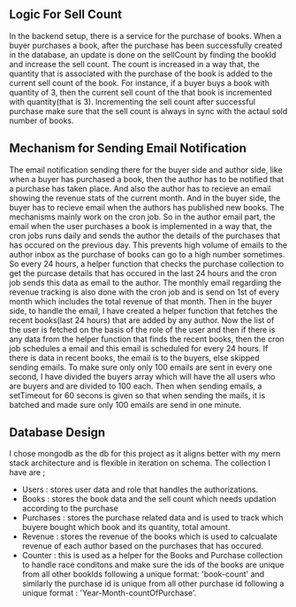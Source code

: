 ## Logic For Sell Count

In the backend setup, there is a service for the purchase of books. When a buyer purchases a book, after the purchase has been successfully created in the database, an update is done on the sellCount by 
finding the bookId and increase the sell count. The count is increased in a way that, the quantity that is associated with the purchase of the book is added to the current sell count of the book.
For instance, if a buyer buys a book with quantity of 3, then the current sell count of the that book is incremented with quantity(that is 3). Incrementing the sell count after successful purchase make sure 
that the sell count is always in sync with the actaul sold number of books.

## Mechanism for Sending Email Notification

The email notification sending there for the buyer side and author side, like when a buyer has purchased a book, then the author has to be notified that a purchase has taken place. And also the author has to recieve
an email showing the revenue stats of the current month. And in the buyer side, the buyer has to recieve email when the authors has published new books. The mechanisms mainly work on the cron job.
So in the author email part, the email when the user purchases a book is implemented in a way that, the cron jobs runs daily and sends the author the details of the purchases that has occured on the previous day.
This prevents high volume of emails to the author inbox as the purchase of books can go to a high number sometimes. So every 24 hours, a helper function that checks the purchase collection to get the purcase details 
that has occured in the last 24 hours and the cron job sends this data as email to the author. The monthly email regarding the revenue tracking is also done with the cron job and is send on 1st of every month which
includes the total revenue of that month.
Then in the buyer side, to handle the email, I have created a helper function that fetches the recent books(last 24 hours) that are added by any author. Now the list of the user is fetched on the basis of the role
of the user and then if there is any data from the helper function that finds the recent books, then the cron job schedules a email and this email is scheduled for every 24 hours. If there is data in recent books,
the email is to the buyers, else skipped sending emails.
To make sure only only 100 emails are sent in every one second, I have divided the buyers array which will have the all users who are buyers and are divided to 100 each. Then when sending emails, a setTimeout for 60
secons is given so that when sending the mails, it is batched and made sure only 100 emails are send in one minute.

## Database Design

I chose mongodb as the db for this project as it aligns better with my mern stack architecture and is flexible in iteration on schema.
The collection I have are ;
- Users : stores user data and role that handles the authorizations.
- Books : stores the book data and the sell count which needs updation according to the purchase
- Purchases : stores the purchase related data and is used to track which buyere bought which book and its quantity, total amount.
- Revenue : stores the revenue of the books which is used to calcualate revenue of each author based on the purchases that has occured.
- Counter : this is used as a helper for the Books and Purchase collection to handle race conditons and make sure the ids of the books are unique from all other bookIds following a unique format: 'book-count'
  and similarly the purchase id is unique from all other purchase id following a unique format : 'Year-Month-countOfPurchase'. 
